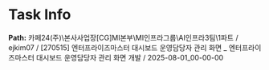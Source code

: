 # Task Info

**Path:** 카페24(주)\본사사업장\[CG]MI본부\MI인프라그룹\AI인프라3팀\1파트 / ejkim07 / [270515] 엔터프라이즈마스터 대시보드 운영담당자 관리 화면 _ 엔터프라이즈마스터 대시보드 운영담당자 관리 화면 개발 / 2025-08-01_00-00-00

